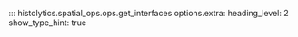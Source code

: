 ::: histolytics.spatial_ops.ops.get_interfaces
    options.extra:
      heading_level: 2
      show_type_hint: true
